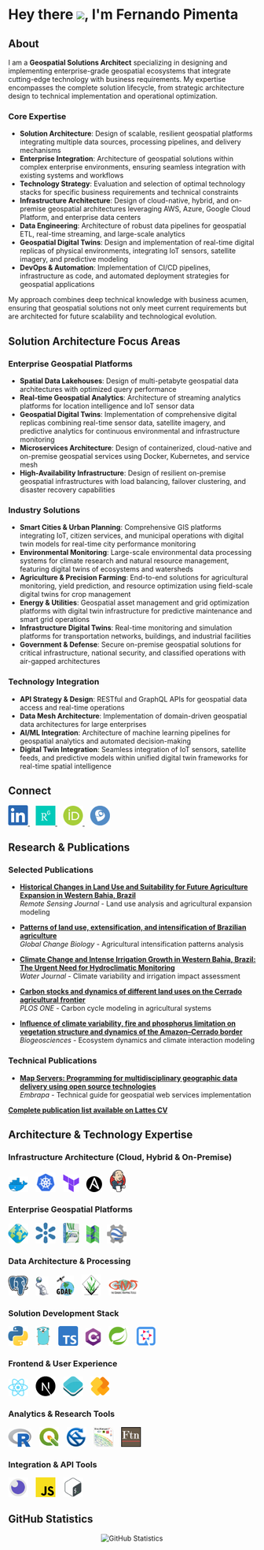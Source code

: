 # Hey there <img src="https://media.giphy.com/media/hvRJCLFzcasrR4ia7z/giphy.gif" width="25px">, I'm Fernando Pimenta

## About

I am a **Geospatial Solutions Architect** specializing in designing and implementing enterprise-grade geospatial ecosystems that integrate cutting-edge technology with business requirements. My expertise encompasses the complete solution lifecycle, from strategic architecture design to technical implementation and operational optimization.

### Core Expertise

- **Solution Architecture**: Design of scalable, resilient geospatial platforms integrating multiple data sources, processing pipelines, and delivery mechanisms
- **Enterprise Integration**: Architecture of geospatial solutions within complex enterprise environments, ensuring seamless integration with existing systems and workflows
- **Technology Strategy**: Evaluation and selection of optimal technology stacks for specific business requirements and technical constraints
- **Infrastructure Architecture**: Design of cloud-native, hybrid, and on-premise geospatial architectures leveraging AWS, Azure, Google Cloud Platform, and enterprise data centers
- **Data Engineering**: Architecture of robust data pipelines for geospatial ETL, real-time streaming, and large-scale analytics
- **Geospatial Digital Twins**: Design and implementation of real-time digital replicas of physical environments, integrating IoT sensors, satellite imagery, and predictive modeling
- **DevOps & Automation**: Implementation of CI/CD pipelines, infrastructure as code, and automated deployment strategies for geospatial applications

My approach combines deep technical knowledge with business acumen, ensuring that geospatial solutions not only meet current requirements but are architected for future scalability and technological evolution.

## Solution Architecture Focus Areas

### Enterprise Geospatial Platforms

- **Spatial Data Lakehouses**: Design of multi-petabyte geospatial data architectures with optimized query performance
- **Real-time Geospatial Analytics**: Architecture of streaming analytics platforms for location intelligence and IoT sensor data
- **Geospatial Digital Twins**: Implementation of comprehensive digital replicas combining real-time sensor data, satellite imagery, and predictive analytics for continuous environmental and infrastructure monitoring
- **Microservices Architecture**: Design of containerized, cloud-native and on-premise geospatial services using Docker, Kubernetes, and service mesh
- **High-Availability Infrastructure**: Design of resilient on-premise geospatial infrastructures with load balancing, failover clustering, and disaster recovery capabilities

### Industry Solutions

- **Smart Cities & Urban Planning**: Comprehensive GIS platforms integrating IoT, citizen services, and municipal operations with digital twin models for real-time city performance monitoring
- **Environmental Monitoring**: Large-scale environmental data processing systems for climate research and natural resource management, featuring digital twins of ecosystems and watersheds
- **Agriculture & Precision Farming**: End-to-end solutions for agricultural monitoring, yield prediction, and resource optimization using field-scale digital twins for crop management
- **Energy & Utilities**: Geospatial asset management and grid optimization platforms with digital twin infrastructure for predictive maintenance and smart grid operations
- **Infrastructure Digital Twins**: Real-time monitoring and simulation platforms for transportation networks, buildings, and industrial facilities
- **Government & Defense**: Secure on-premise geospatial solutions for critical infrastructure, national security, and classified operations with air-gapped architectures

### Technology Integration

- **API Strategy & Design**: RESTful and GraphQL APIs for geospatial data access and real-time operations
- **Data Mesh Architecture**: Implementation of domain-driven geospatial data architectures for large enterprises
- **AI/ML Integration**: Architecture of machine learning pipelines for geospatial analytics and automated decision-making
- **Digital Twin Integration**: Seamless integration of IoT sensors, satellite feeds, and predictive models within unified digital twin frameworks for real-time spatial intelligence

## Connect

<div align="left">
  <a href="https://www.linkedin.com/in/fernando-m-pimenta/">
    <img alt="LinkedIn" width="40px" src="./socialnetworks/LinkedIn.png" />
  </a>
  &nbsp;&nbsp;
  <a href="https://www.researchgate.net/profile/Fernando-Pimenta-2">
    <img alt="ResearchGate" width="40px" src="./socialnetworks/ResearchGate.png" />
  </a>
  &nbsp;&nbsp;
  <a href="https://orcid.org/0000-0002-7589-5721">
    <img alt="ORCID" width="40px" src="./socialnetworks/OrcID.png" />
  </a>
  &nbsp;&nbsp;
  <a href="http://lattes.cnpq.br/0646984654461300">
    <img alt="Lattes CV" width="40px" src="./socialnetworks/Lattes.png" />
  </a>
</div>

## Research & Publications

### Selected Publications

- **[Historical Changes in Land Use and Suitability for Future Agriculture Expansion in Western Bahia, Brazil](https://www.mdpi.com/2072-4292/13/6/1088)**  
  _Remote Sensing Journal_ - Land use analysis and agricultural expansion modeling

- **[Patterns of land use, extensification, and intensification of Brazilian agriculture](http://doi.wiley.com/10.1111/gcb.13314)**  
  _Global Change Biology_ - Agricultural intensification patterns analysis

- **[Climate Change and Intense Irrigation Growth in Western Bahia, Brazil: The Urgent Need for Hydroclimatic Monitoring](https://www.mdpi.com/2073-4441/11/5/933)**  
  _Water Journal_ - Climate variability and irrigation impact assessment

- **[Carbon stocks and dynamics of different land uses on the Cerrado agricultural frontier](https://dx.plos.org/10.1371/journal.pone.0241637)**  
  _PLOS ONE_ - Carbon cycle modeling in agricultural systems

- **[Influence of climate variability, fire and phosphorus limitation on vegetation structure and dynamics of the Amazon–Cerrado border](https://bg.copernicus.org/articles/15/919/2018/)**  
  _Biogeosciences_ - Ecosystem dynamics and climate interaction modeling

### Technical Publications

- **[Map Servers: Programming for multidisciplinary geographic data delivery using open source technologies](https://www.embrapa.br/busca-de-publicacoes/-/publicacao/950263/servidores-de-mapas-programacao-para-disponibilizar-dados-geograficos-multidisciplinares-utilizando-tecnologias-livres)**  
  _Embrapa_ - Technical guide for geospatial web services implementation

**[Complete publication list available on Lattes CV](http://lattes.cnpq.br/0646984654461300)**

## Architecture & Technology Expertise

### Infrastructure Architecture (Cloud, Hybrid & On-Premise)

<div align="left">
  <a href="https://www.docker.com"><img alt="Docker" width="40px" src="./technologies/docker.png" /></a>
  &nbsp;&nbsp;
  <a href="https://kubernetes.io"><img alt="Kubernetes" width="40px" src="./technologies/k8s.png" /></a>
  &nbsp;&nbsp;
  <a href="https://www.terraform.io"><img alt="Terraform" width="32px" src="./technologies/terraform.png" /></a>
  &nbsp;&nbsp;
  <a href="https://www.ansible.com"><img alt="Ansible" width="32px" src="./technologies/ansible.png" /></a>
  &nbsp;&nbsp;
  <a href="https://www.jenkins.io"><img alt="Jenkins" width="32px" src="./technologies/jenkins.png" /></a>
</div>

### Enterprise Geospatial Platforms

<div align="left">
  <a href="https://geoserver.org/"><img alt="GeoServer" width="40px" src="./technologies/geoserver.png" /></a>
  &nbsp;&nbsp;
  <a href="https://geonode.org/"><img alt="GeoNode" width="40px" src="./technologies/geonode.svg" /></a>
  &nbsp;&nbsp;
  <a href="https://docs.mapstore.geosolutionsgroup.com"><img alt="MapStore" width="32px" src="./technologies/mapstore.png" /></a>
  &nbsp;&nbsp;
  <a href="https://mapserver.org"><img alt="MapServer" width="26px" src="./technologies/mapserver.png" /></a>
  &nbsp;&nbsp;
  <a href="https://earthengine.google.com"><img alt="Google Earth Engine" width="40px" src="./technologies/gee.png" /></a>
</div>

### Data Architecture & Processing

<div align="left">
  <a href="https://www.postgresql.org"><img alt="PostgreSQL" width="40px" src="./technologies/postgresql.svg" /></a>
  &nbsp;&nbsp;
  <a href="https://postgis.net"><img alt="PostGIS" width="26px" src="./technologies/postgis.png" /></a>
  &nbsp;&nbsp;
  <a href="https://gdal.org"><img alt="GDAL" width="36px" src="./technologies/gdal.png" /></a>
  &nbsp;&nbsp;
  <a href="https://grass.osgeo.org"><img alt="GRASS GIS" width="40px" src="./technologies/grassgis.png" /></a>
  &nbsp;&nbsp;
  <a href="https://www.generic-mapping-tools.org"><img alt="Generic Mapping Tools" width="60px" src="./technologies/gmt.png" /></a>
</div>

### Solution Development Stack

<div align="left">
  <a href="https://www.python.org"><img alt="Python" width="40px" src="./technologies/python.svg" /></a>
  &nbsp;&nbsp;
  <a href="https://go.dev"><img alt="Go" width="30px" src="./technologies/gopher.png" /></a>
  &nbsp;&nbsp;
  <a href="https://www.typescriptlang.org"><img alt="TypeScript" width="40px" src="./technologies/typescript.png" /></a>
  &nbsp;&nbsp;
  <a href="https://dotnet.microsoft.com/en-us/languages/csharp"><img alt="C#" width="32px" src="./technologies/csharp.png" /></a>
  &nbsp;&nbsp;
  <a href="https://spring.io/"><img alt="Spring Boot" width="40px" src="./technologies/spring.svg" /></a>
  &nbsp;&nbsp;
  <a href="https://quarkus.io"><img alt="Quarkus" width="40px" src="./technologies/quarkus.png" /></a>
</div>

### Frontend & User Experience

<div align="left">
  <a href="https://reactjs.org"><img alt="React" width="40px" src="./technologies/reactjs.svg" /></a>
  &nbsp;&nbsp;
  <a href="https://nextjs.org"><img alt="Next.js" width="40px" src="./technologies/nextjs.svg" /></a>
  &nbsp;&nbsp;
  <a href="https://openlayers.org"><img alt="OpenLayers" width="40px" src="./technologies/openlayers.png" /></a>
  &nbsp;&nbsp;
  <a href="https://ifcjs.io"><img alt="IFC.js" width="40px" src="./technologies/ifcjs.png" /></a>
</div>

### Analytics & Research Tools

<div align="left">
  <a href="https://www.r-project.org"><img alt="R" width="47px" src="./technologies/R.svg" /></a>
  &nbsp;&nbsp;
  <a href="https://qgis.org"><img alt="QGIS" width="40px" src="./technologies/qgis.png" /></a>
  &nbsp;&nbsp;
  <a href="http://www.saga-gis.org"><img alt="SAGA GIS" width="40px" src="./technologies/sagagis.png" /></a>
  &nbsp;&nbsp;
  <a href="https://www.cloudcompare.org"><img alt="CloudCompare" width="40px" src="./technologies/cloudcompare.png" /></a>
  &nbsp;&nbsp;
  <a href="https://www.fortran90.org"><img alt="Fortran" width="40px" src="./technologies/fortran.png" /></a>
</div>

### Integration & API Tools

<div align="left">
  <a href="https://insomnia.rest"><img alt="Insomnia" width="40px" src="./technologies/insomnia.png" /></a>
  &nbsp;&nbsp;
  <a href="https://www.javascript.com"><img alt="JavaScript" width="40px" src="./technologies/javascript.png" /></a>
  &nbsp;&nbsp;
  <a href="https://devdocs.io/bash"><img alt="Bash" width="40px" src="./technologies/shellscript.png" /></a>
</div>

## GitHub Statistics

<div align="center">
  <img src="https://github-readme-stats-sigma-five.vercel.app/api?username=pimentafm&theme=tokyonight&show_icons=true&hide_border=true" alt="GitHub Statistics" />
</div>
